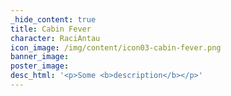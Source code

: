```yaml
---
_hide_content: true
title: Cabin Fever
character: RaciAntau
icon_image: /img/content/icon03-cabin-fever.png
banner_image:
poster_image:
desc_html: '<p>Some <b>description</b></p>'
---
```

